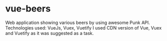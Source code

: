 # vue-beers
Web application showing various beers by using awesome Punk API. Technologies used: VueJs, Vuex, Vuetify
I used CDN version of Vue, Vuex and Vuetify as it was suggested as a task.
